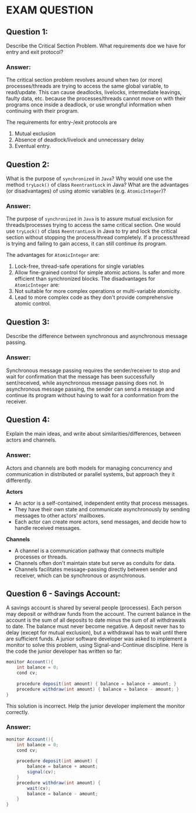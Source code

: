 # EXAM QUESTION

## Question 1: 
Describe the Critical Section Problem. What requirements doe we have for entry and exit protocol? 

### Answer: 
The critical section problem revolves around when two (or more) processes/threads are trying to access the same global 
variable, to read/update. This can cause deadlocks, livelocks, intermediate leavings, faulty data, etc. because the 
processes/threads cannot move on with their programs once inside a deadlock, or use wrongful information when continuing
with their program. 

The requirements for entry-/exit protocols are
1. Mutual exclusion
2. Absence of deadlock/livelock and unnecessary delay 
3. Eventual entry.

## Question 2:
What is the purpose of `synchronized` in `Java`? Why would one use the method `tryLock()` of class `ReentrantLock` in
Java? What are the advantages (or disadvantages) of using atomic variables (e.g. `AtomicInteger`)?

### Answer: 
The purpose of `synchronized` in `Java` is to assure mutual exclusion for threads/processes trying to access the same 
critical section. One would use `tryLock()` of class `ReentrantLock` in Java to try and lock the critical section 
without stopping the process/thread completely. If a process/thread is trying and failing to gain access, it can still 
continue its program. 

The advantages for `AtomicInteger` are:
1. Lock-free, thread-safe operations for single variables
2. Allow fine-grained control for simple atomic actions. Is safer and more efficient than synchronized blocks.
The disadvantages for `AtomicInteger` are: 
1. Not suitable for more complex operations or multi-variable atomicity. 
2. Lead to more complex code as they don't provide comprehensive atomic control.

## Question 3: 
Describe the difference between synchronous and asynchronous message passing. 

### Answer: 
Synchronous message passing requires the sender/receiver to stop and wait for confirmation that the message has been 
successfully sent/received, while asynchronous message passing does not. In asynchronous message passing, the sender 
can send a message and continue its program without having to wait for a conformation from the receiver. 

## Question 4: 
Explain the main ideas, and write about similarities/differences, between actors and channels. 

### Answer:
Actors and channels are both models for managing concurrency and communication in distributed or parallel systems, but 
approach they it differently.

**Actors**
- An actor is a self-contained, independent entity that process messages. 
- They have their own state and communicate asynchronously by sending messages to other actors' mailboxes. 
- Each actor can create more actors, send messages, and decide how to handle received messages. 

**Channels** 
- A channel is a communication pathway that connects multiple processes or threads. 
- Channels often don't maintain state but serve as conduits for data. 
- Channels facilitates message-passing directly between sender and receiver, which can be synchronous or asynchronous. 



## Question 6 - Savings Account:
A savings account is shared by several people (processes). Each person may deposit or withdraw funds from the account.
The current balance in the account is the sum of all deposits to date minus the sum of all withdrawals to date. The
balance must never become negative. A deposit never has to delay (except for mutual exclusion), but a withdrawal has to
wait until there are sufficient funds. A junior software developer was asked to implement a monitor to solve this
problem, using Signal-and-Continue discipline. Here is the code the junior developer has written so far:
```java
monitor Account(){
    int balance = 0;
    cond cv;
    
    procedure deposit(int amount) { balance = balance + amount; }
    procedure withdraw(int amount) { balance = balance - amount; }
}
```
This solution is incorrect. Help the junior developer implement the monitor correctly.

### Answer: 
```java
monitor Account(){
    int balance = 0;
    cond cv;
    
    procedure deposit(int amount) {
        balance = balance + amount; 
        signal(cv);
    }
    procedure withdraw(int amount) { 
        wait(cv);
        balance = balance - amount; 
    }
}
```